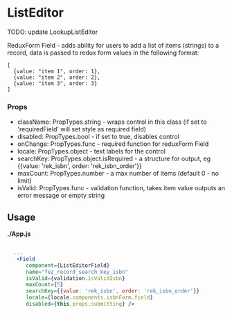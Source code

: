 # ListEditor

TODO: update LookupListEditor

ReduxForm Field - adds ability for users to add a list of items (strings) to a record,
data is passed to redux form values in the following format:

```
[
  {value: "item 1", order: 1},
  {value: "item 2", order: 2},
  {value: "item 3", order: 3}
]
```

### Props 

- className: PropTypes.string - wraps control in this class (if set to 'requiredField' will set style as required field)
- disabled: PropTypes.bool - if set to true, disables control 
- onChange: PropTypes.func - required function for reduxForm Field
- locale: PropTypes.object - text labels for the control
- searchKey: PropTypes.object.isRequired - a structure for output, eg {{value: 'rek_isbn', order: 'rek_isbn_order'}}
- maxCount: PropTypes.number - a max number of items (default 0 - no limit)
- isValid: PropTypes.func - validation function, takes item value outputs an error message or empty string

## Usage

**./App.js**
```jsx

  ...
   <Field
      component={ListEditorField}
      name="fez_record_search_key_isbn"
      isValid={validation.isValidIsbn}
      maxCount={5}
      searchKey={{value: 'rek_isbn', order: 'rek_isbn_order'}}
      locale={locale.components.isbnForm.field}
      disabled={this.props.submitting} />
    
```
